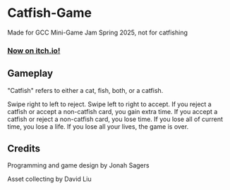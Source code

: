 # Catfish-Game
Made for GCC Mini-Game Jam Spring 2025, not for catfishing

###  [Now on itch.io!](https://jonahsagers.itch.io/catfish-speed-dating)

## Gameplay
"Catfish" refers to either a cat, fish, both, or a catfish.

Swipe right to left to reject. Swipe left to right to accept.
If you reject a catfish or accept a non-catfish card, you gain extra time.
If you accept a catfish or reject a non-catfish card, you lose time.
If you lose all of current time, you lose a life.
If you lose all your lives, the game is over.
## Credits
Programming and game design by Jonah Sagers

Asset collecting by David Liu
